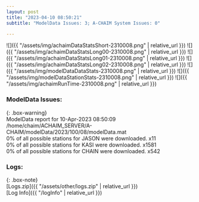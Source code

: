 ```yaml
---
layout: post
title: "2023-04-10 08:50:21"
subtitle: "ModelData Issues: 3; A-CHAIM System Issues: 0"

---
```


![]({{ "/assets/img/achaimDataStatsShort-2310008.png" | relative_url }})
![]({{ "/assets/img/achaimDataStatsLong00-2310008.png" | relative_url }})
![]({{ "/assets/img/achaimDataStatsLong01-2310008.png" | relative_url }})
![]({{ "/assets/img/achaimDataStatsLong02-2310008.png" | relative_url }})
![]({{ "/assets/img/modelDataDataStats-2310008.png" | relative_url }})
![]({{ "/assets/img/modelDataStationStats-2310008.png" | relative_url }})
![]({{ "/assets/img/achaimRunTime-2310008.png" | relative_url }})


### ModelData Issues:  
  
{: .box-warning}  
 ModelData report for 10-Apr-2023 08:50:09   
 /home/chaim/ACHAIM_SERVER/A-CHAIM/modelData/2023/100/08/modelData.mat   
 0% of all possible stations for JASON were downloaded. x11   
 0% of all possible stations for KASI were downloaded. x1581   
 0% of all possible stations for CHAIN were downloaded. x542   
  


### Logs:  
  
{: .box-note}  
[Logs.zip]({{ "/assets/other/logs.zip" | relative_url }})  
[Log Info]({{ "/logInfo" | relative_url }})  

